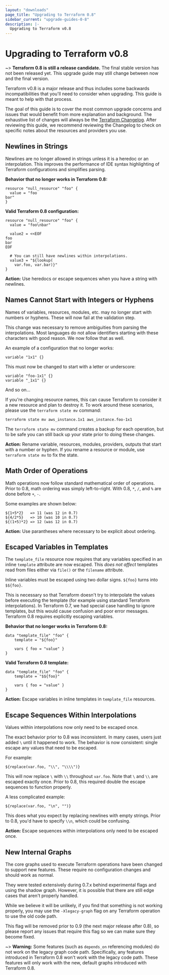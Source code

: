 ```yaml
---
layout: "downloads"
page_title: "Upgrading to Terraform 0.8"
sidebar_current: "upgrade-guides-0-8"
description: |-
  Upgrading to Terraform v0.8
---
```


# Upgrading to Terraform v0.8

~> **Terraform 0.8 is still a release candidate.** The final stable version
   has not been released yet. This upgrade guide may still change between now and
   the final version.

Terraform v0.8 is a major release and thus includes some backwards
incompatibilities that you'll need to consider when upgrading. This guide is
meant to help with that process.

The goal of this guide is to cover the most common upgrade concerns and
issues that would benefit from more explanation and background. The exhaustive
list of changes will always be the
[Terraform Changelog](https://github.com/hashicorp/terraform/blob/master/CHANGELOG.md).
After reviewing this guide, we recommend reviewing the Changelog to check on
specific notes about the resources and providers you use.

## Newlines in Strings

Newlines are no longer allowed in strings unless it is a heredoc or an
interpolation. This improves the performance of IDE syntax highlighting
of Terraform configurations and simplifies parsing.

**Behavior that no longer works in Terraform 0.8:**

```
resource "null_resource" "foo" {
  value = "foo
bar"
}
```

**Valid Terraform 0.8 configuration:**

```
resource "null_resource" "foo" {
  value = "foo\nbar"

  value2 = <<EOF
foo
bar
EOF

  # You can still have newlines within interpolations.
  value3 = "${lookup(
    var.foo, var.bar)}"
}
```

**Action:** Use heredocs or escape sequences when you have a string with newlines.

## Names Cannot Start with Integers or Hyphens

Names of variables, resources, modules, etc. may no longer start with
numbers or hyphens. These will now fail at the validation step.

This change was necessary to remove ambiguities from parsing the
interpolations. Most languages do not allow identifiers starting with
these characters with good reason. We now follow that as well.

An example of a configuration that no longer works:

```
variable "1x1" {}
```

This must now be changed to start with a letter or underscore:

```
variable "foo-1x1" {}
variable "_1x1" {}
```

And so on...

If you're changing resource names, this can cause Terraform to consider it
a new resource and plan to destroy it. To work around these scenarios,
please use the `terraform state mv` command:

```
terraform state mv aws_instance.1x1 aws_instance.foo-1x1
```

The `terraform state mv` command creates a backup for each operation,
but to be safe you can still back up your state prior to doing these
changes.

**Action:** Rename variable, resources, modules, providers, outputs that
start with a number or hyphen. If you rename a resource or module, use
`terraform state mv` to fix the state.

## Math Order of Operations

Math operations now follow standard mathematical order of operations.
Prior to 0.8, math ordering was simply left-to-right. With 0.8, `*`, `/`, and
`%` are done before `+`, `-`.

Some examples are shown below:

```
${1+5*2}   => 11 (was 12 in 0.7)
${4/2*5}   => 10 (was 10 in 0.7)
${(1+5)*2} => 12 (was 12 in 0.7)
```

**Action:** Use parantheses where necessary to be explicit about ordering.

## Escaped Variables in Templates

The `template_file` resource now requires that any variables specified
in an inline `template` attribute are now escaped. This _does not affect_
templates read from files either via `file()` or the `filename` attribute.

Inline variables must be escaped using two dollar signs. `${foo}` turns into
`$${foo}`.

This is necessary so that Terraform doesn't try to interpolate the values
before executing the template (for example using standard Terraform
interpolations). In Terraform 0.7, we had special case handling to ignore
templates, but this would cause confusion and poor error messages. Terraform
0.8 requires explicitly escaping variables.

**Behavior that no longer works in Terraform 0.8:**

```
data "template_file" "foo" {
    template = "${foo}"

    vars { foo = "value" }
}
```

**Valid Terraform 0.8 template:**

```
data "template_file" "foo" {
    template = "$${foo}"

    vars { foo = "value" }
}
```

**Action:** Escape variables in inline templates in `template_file` resources.

## Escape Sequences Within Interpolations

Values within interpolations now only need to be escaped once.

The exact behavior prior to 0.8 was inconsistent. In many cases, users
just added `\` until it happened to work. The behavior is now consistent:
single escape any values that need to be escaped.

For example:

```
${replace(var.foo, "\\", "\\\\")}
```

This will now replace `\` with `\\` throughout `var.foo`. Note that `\` and
`\\` are escaped exactly once. Prior to 0.8, this required double the escape
sequences to function properly.

A less complicated example:

```
${replace(var.foo, "\n", "")}

```

This does what you expect by replacing newlines with empty strings. Prior
to 0.8, you'd have to specify `\\n`, which could be confusing.

**Action:** Escape sequences within interpolations only need to be escaped
once.

## New Internal Graphs

The core graphs used to execute Terraform operations have been changed to
support new features. These require no configuration changes and should work
as normal.

They were tested extensively during 0.7.x behind experimental
flags and using the shadow graph. However, it is possible that there
are still edge cases that aren't properly handled.

While we believe it will be unlikely, if you find that something is not
working properly, you may use the `-Xlegacy-graph` flag on any Terraform
operation to use the old code path.

This flag will be removed prior to 0.9 (the next major release after 0.8),
so please report any issues that require this flag so we can make sure
they become fixed.

~> **Warning:** Some features (such as `depends_on` referencing modules)
do not work on the legacy graph code path. Specifically, any features
introduced in Terraform 0.8 won't work with the legacy code path. These
features will only work with the new, default graphs introduced with
Terraform 0.8.
